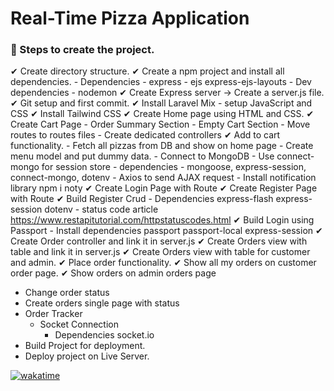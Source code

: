 # Real-Time Pizza Application

### 🚀 Steps to create the project.
✔ Create directory structure.
✔ Create a npm project and install all dependencies.
    - Dependencies
        - express
        - ejs express-ejs-layouts
    - Dev dependencies
        - nodemon
✔ Create Express server -> Create a server.js file.
✔ Git setup and first commit.
✔ Install Laravel Mix
    - setup JavaScript and CSS
✔ Install Tailwind CSS
✔ Create Home page using HTML and CSS.
✔ Create Cart Page
    - Order Summary Section
    - Empty Cart Section
    - Move routes to routes files
    - Create dedicated controllers
✔ Add to cart functionality.
    - Fetch all pizzas from DB and show on home page
    - Create menu model and put dummy data.
        - Connect to MongoDB
        - Use connect-mongo for session store
            - dependencies
                - mongoose, express-session, connect-mongo, dotenv
    - Axios to send AJAX request
    - Install notification library npm i noty
✔ Create Login Page with Route
✔ Create Register Page with Route
✔ Build Register Crud
    - Dependencies express-flash express-session dotenv
    - status code article https://www.restapitutorial.com/httpstatuscodes.html
✔ Build Login using Passport
    - Install dependencies passport passport-local express-session
✔ Create Order controller and link it in server.js
✔ Create Orders view with table and link it in server.js
✔ Create Orders view with table for customer and admin.
✔ Place order functionality.
✔ Show all my orders on customer order page.
✔ Show orders on admin orders page
- Change order status
- Create orders single page with status
- Order Tracker
    - Socket Connection
        - Dependencies socket.io
- Build Project for deployment.
- Deploy project on Live Server.


[![wakatime](https://wakatime.com/badge/github/pranjalshikhar/real-time-pizza-app.svg)](https://wakatime.com/badge/github/pranjalshikhar/real-time-pizza-app)